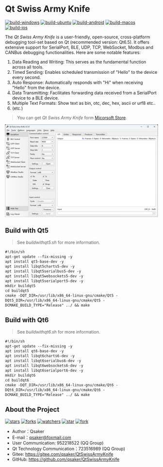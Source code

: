 # Qt Swiss Army Knife

[![build-windows](https://github.com/qsaker/QtSwissArmyKnife/actions/workflows/build-windows.yml/badge.svg)](https://github.com/qsaker/QtSwissArmyKnife/actions/workflows/build-windows.yml)
[![build-ubuntu](https://github.com/qsaker/QtSwissArmyKnife/actions/workflows/build-ubuntu.yml/badge.svg)](https://github.com/qsaker/QtSwissArmyKnife/actions/workflows/build-ubuntu.yml)
[![build-android](https://github.com/qsaker/QtSwissArmyKnife/actions/workflows/build-android.yml/badge.svg)](https://github.com/qsaker/QtSwissArmyKnife/actions/workflows/build-android.yml)
[![build-macos](https://github.com/qsaker/QtSwissArmyKnife/actions/workflows/build-macos.yml/badge.svg)](https://github.com/qsaker/QtSwissArmyKnife/actions/workflows/build-macos.yml)
[![build-ios](https://github.com/qsaker/QtSwissArmyKnife/actions/workflows/build-ios.yml/badge.svg)](https://github.com/qsaker/QtSwissArmyKnife/actions/workflows/build-ios.yml)

The *Qt Swiss Army Knife* is a user-friendly, open-source, cross-platform debugging tool-set based on Qt (recommended version: Qt6.5). It offers extensive support for SerialPort, BLE, UDP, TCP, WebSocket, Modbus and CANBus debugging functionalities. Here are some notable features:

1. Data Reading and Writing: This serves as the fundamental function across all tools.
2. Timed Sending: Enables scheduled transmission of "Hello" to the device every second.
3. Auto Response: Automatically responds with "Hi" when receiving "Hello" from the device.
4. Data Transmitting: Facilitates forwarding data received from a SerialPort device to a BLE device.
5. Multiple Text Formats: Show text as bin, otc, dec, hex, ascii or urf8 etc..
6. (etc.)

> You can get *Qt Swiss Army Knife* form [Micorsoft Store](https://www.microsoft.com/store/apps/9P29H1NDNKBB).

![MainWindow.png](mainwindow.png)

## Build with Qt5

> See *buildwithqt5.sh* for more information.

```shell
#!/bin/sh
apt-get update --fix-missing -y
apt install qt5-base-dev -y
apt install libqt5charts5-dev -y
apt install libqt5serialbus5-dev -y
apt install libqt5websockets5-dev -y
apt install libqt5serialport5-dev -y
mkdir buildqt5
cd buildqt5
cmake -DQT_DIR=/usr/lib/x86_64-linux-gnu/cmake/Qt5 -DQt5_DIR=/usr/lib/x86_64-linux-gnu/cmake/Qt5 -DCMAKE_BUILD_TYPE="Release" ../ && make
```

## Build with Qt6

> See *buildwithqt6.sh* for more information.

```shell
#!/bin/sh
apt-get update --fix-missing -y
apt install qt6-base-dev -y
apt install libqt6charts6-dev -y
apt install libqt6serialbus6-dev -y
apt install libqt6websockets6-dev -y
apt install libqt6serialport6-dev -y
mkdir buildqt6
cd buildqt6
cmake -DQT_DIR=/usr/lib/x86_64-linux-gnu/cmake/Qt6 -DQt6_DIR=/usr/lib/x86_64-linux-gnu/cmake/Qt6 -DCMAKE_BUILD_TYPE="Release" ../ && make
```

## About the Project

<!--https://sdpro.top/blog/html/article/1016.html-->
[![stars](https://img.shields.io/github/stars/qsaker/QtSwissArmyKnife?style=social)](https://img.shields.io/github/stars/qsaker/QtSwissArmyKnife?style=social)
[![forks](https://img.shields.io/github/forks/qsaker/QtSwissArmyKnife?style=social)](https://img.shields.io/github/forks/qsaker/QtSwissArmyKnife?style=social)
[![watchers](https://img.shields.io/github/watchers/qsaker/QtSwissArmyKnife?style=social)](https://img.shields.io/github/watchers/qsaker/QtSwissArmyKnife?style=social)
[![star](https://gitee.com/qsaker/QtSwissArmyKnife/badge/star.svg?theme=dark)](https://gitee.com/qsaker/QtSwissArmyKnife/stargazers)
[![fork](https://gitee.com/qsaker/QtSwissArmyKnife/badge/fork.svg?theme=dark)](https://gitee.com/qsaker/QtSwissArmyKnife/members)

* Author：Qsaker
* E-mail：<qsaker@foxmail.com>
* User Communication: 952218522 (QQ Group)
* Qt Technology Communication：723516989 (QQ Group)
* Gitee: <https://gitee.com/qsaker/QtSwissArmyKnife>
* GitHub: <https://github.com/qsaker/QtSwissArmyKnife>
